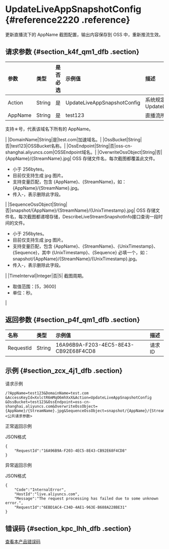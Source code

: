 # UpdateLiveAppSnapshotConfig {#reference2220 .reference}

更新直播流下的 AppName 截图配置，输出内容保存到 OSS 中，重新推流生效。

## 请求参数 {#section_k4f_qm1_dfb .section}

|参数|类型|是否必选|示例值|描述|
|:-|:-|:---|:--|:-|
|Action|String|是|UpdateLiveAppSnapshotConfig|系统规定参数。取值：UpdateLiveAppSnapshotConfig|
|AppName|String|是|test123| 直播流所属应用名称。

 支持＊号，代表该域名下所有的 AppName。

 |
|DomainName|String|是|test.com|加速域名。|
|OssBucket|String|否|test123|OSSBucket名称。|
|OssEndpoint|String|否|oss-cn-shanghai.aliyuncs.com|OSSEndpoint域名。|
|OverwriteOssObject|String|否|\{AppName\}/\{StreamName\}.jpg| OSS 存储文件名，每次截图都覆盖此文件。

 -   小于 256bytes。
-   目前仅支持生成 jpg 图片。
-   支持变量匹配，包含 \{AppName\}、\{StreamName\}，如：\{AppName\}/\{StreamName\}.jpg。
-   传入-，表示删除此字段。

 |
|SequenceOssObject|String|否|snapshot/\{AppName\}/\{StreamName\}/\{UnixTimestamp\}.jpg| OSS 存储文件名，每次截图都递增存储，DescribeLiveStreamSnapshotInfo接口查询一段时间的文件。

 -   小于 256bytes。
-   目前仅支持生成 jpg 图片。
-   支持变量匹配，包含 \{AppName\}、\{StreamName\}、\{UnixTimestamp\}、\{Sequence\}，其中 \{UnixTimestamp\}、\{Sequence\} 必填一个，如：snapshot/\{AppName\}/\{StreamName\}/\{UnixTimestamp\}.jpg。
-   传入-，表示删除此字段。

 |
|TimeInterval|Integer|否|5| 截图周期。

 -   取值范围：\[5，3600\]
-   单位：秒。

 |

## 返回参数 {#section_p4f_qm1_dfb .section}

|名称|类型|示例值|描述|
|:-|:-|:--|:-|
|RequestId|String|16A96B9A-F203-4EC5-8E43-CB92E68F4CD8|请求ID|

## 示例 {#section_zcx_4j1_dfb .section}

请求示例

```
/?AppName=test123&DomainName=test.com
&AccessKeyId=XxlctR6mMqO6mhXxX&Action=UpdateLiveAppSnapshotConfig
&OssBucket=test123&OssEndpoint=oss-cn-shanghai.aliyuncs.com&OverwriteOssObject={AppName}/{StreamName}.jpg&SequenceOssObject=snapshot/{AppName}/{StreamName}/{UnixTimestamp}.jpg&TimeInterval=5&<公共请求参数> 
```

正常返回示例

JSON格式

```
{
    "RequestId":"16A96B9A-F203-4EC5-8E43-CB92E68F4CD8"
}
```

异常返回示例

JSON格式

```
{
    "Code":"InternalError",
    "HostId":"live.aliyuncs.com",
    "Message":"The request processing has failed due to some unknown error.",
    "RequestId":"6EBD1AC4-C34D-4AE1-963E-B688A228BE31"
}
```

## 错误码 {#section_kpc_lhh_dfb .section}

 [查看本产品错误码](https://error-center.aliyun.com/status/product/live) 


